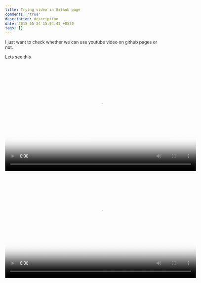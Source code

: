 ```yaml
---
title: Trying video in Github page
comments: 'true'
description: description
date: 2018-05-24 15:04:43 +0530
tags: []
---
```

I just want to check whether we can use youtube video on github pages or not.

Lets see this

<video poster="https://sec.ch9.ms/sessions/build/2014/KEY001-LG.jpg" width="618" height="347" controls preload> 
    <source src="https://www.youtube.com/watch?v=rd0Rd8w3FZ0" media="only screen and (min-device-width: 568px)"></source> 
</video>

  <video poster="https://sec.ch9.ms/sessions/build/2014/KEY001-LG.jpg" width="618" height="347" controls preload> 
    <source src="https://www.youtube.com/watch?v=rd0Rd8w3FZ0" media="only screen and (min-device-width: 568px)"></source> 
</video>